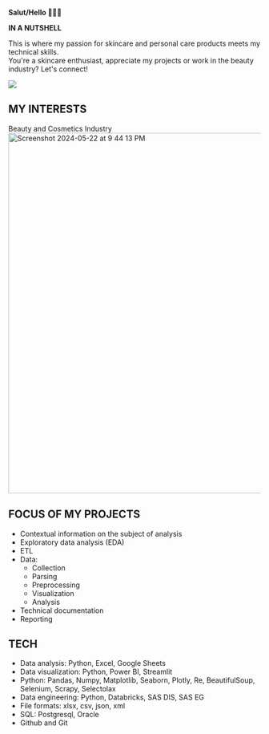 **Salut/Hello 🙋🏽‍♀️**
<br>

**IN A NUTSHELL**
<br>

This is where my passion for skincare and personal care products meets my technical skills.
<br>
You're a skincare enthusiast, appreciate my projects or work in the beauty industry? Let's connect!

<p>
  <a href="https://docuvesta.com"><img src="https://img.shields.io/badge/MY-PORTFOLIO-PINK?style=flat&color=%23FFB1B1"></a>
</p>

## MY INTERESTS
Beauty and Cosmetics Industry
<br>
<img width="719" alt="Screenshot 2024-05-22 at 9 44 13 PM" src="https://github.com/DOCUVESTA/docuvesta/assets/164587076/7d39475a-f431-46f5-bf42-bc642559801e">

## FOCUS OF MY PROJECTS
- Contextual information on the subject of analysis
- Exploratory data analysis (EDA)
- ETL
- Data:
  - Collection
  - Parsing
  - Preprocessing
  - Visualization
  - Analysis
- Technical documentation
- Reporting

## TECH 
- Data analysis: Python, Excel, Google Sheets
- Data visualization: Python, Power BI, Streamlit
- Python: Pandas, Numpy, Matplotlib, Seaborn, Plotly, Re, BeautifulSoup, Selenium, Scrapy, Selectolax
- Data engineering: Python, Databricks, SAS DIS, SAS EG
- File formats: xlsx, csv, json, xml
- SQL: Postgresql, Oracle
- Github and Git
